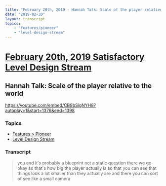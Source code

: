 ```yaml
---
title: "February 20th, 2019 - Hannah Talk: Scale of the player relative to the world"
date: "2019-02-20"
layout: transcript
topics: 
    - "features/pioneer"
    - "level-design-stream"
---
```

# [February 20th, 2019 Satisfactory Level Design Stream](../2019-02-20.md)
## Hannah Talk: Scale of the player relative to the world
https://youtube.com/embed/CB9bSigNYH8?autoplay=1&start=1376&end=1398
### Topics
* [Features > Pioneer](../topics/features/pioneer.md)
* [Level Design Stream](../topics/level-design-stream.md)

### Transcript

> you and it's probably a blueprint not a
> static question there we go okay so
> that's how big the player actually is so
> that you can see that things look a lot
> smaller than they actually are and there
> you can sort of see like a small camera
